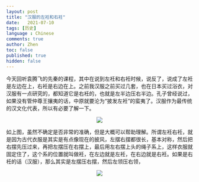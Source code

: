 ```yaml
---
layout: post
title: "汉服的左衽和右衽"
date:   2021-07-10
tags: [历史]
language : Chinese
comments: true
author: Zhen
toc: false
published: true
hidden: false
---
```

今天回听袁腾飞的先秦的课程，其中在说到左衽和右衽时候，说反了，说成了左衽是左边在上，右衽是右边在上。之前我汉服之前买过几套，也在日本买过浴衣，对汉服有一点研究的，都知道它是右衽的，也就是左半边压右半边。孔子曾经说过，如果没有管仲尊王攘夷的话，中原就要沦为“披发左衽”的蛮夷了。汉服作为最传统的汉文化代表，所以有必要了解一下。

<p align="center"> <img src="{{ site.imageurl }}/汉服1.jpg"> </p> 

如上图，虽然不确定是否非常的准确，但是大概可以帮助理解。所谓左衽右衽，就是因为古代衣服是其实是有点像现在的披风，左摆右摆都很长，基本对称，然后把右摆先压过来，再把左摆压在右摆上，最后用左右摆上头的绳子系上，这样衣服就固定住了，这个系的位置就叫做衽，在左边就是左衽，在右边就是右衽。如果是右衽的话（汉服），那么其实是左摆压右摆，然后左领压右领，

<p align="center"> <img src="{{ site.imageurl }}/汉服2.jpg"> </p> 
<!--stackedit_data:
eyJoaXN0b3J5IjpbLTE2MTMzNjY2NzYsLTgyMTc5MDA3NywtMT
ExNzM2NjYyMCwxMDA0MTY0OTM2LC0xODMwNDM2MjU1XX0=
-->